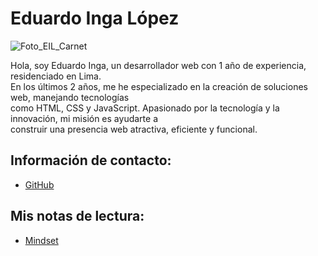 # Eduardo Inga López

![Foto_EIL_Carnet](https://github.com/user-attachments/assets/70f0d521-999f-41b5-b708-46f4988975a8)

Hola, soy Eduardo Inga, un desarrollador web con 1 año de experiencia, residenciado en Lima.<br>
En los últimos 2 años, me he especializado en la creación de soluciones web, manejando tecnologías<br>
como HTML, CSS y JavaScript. Apasionado por la tecnología y la innovación, mi misión es ayudarte a<br>
construir una presencia web atractiva, eficiente y funcional.

## Información de contacto:

- [GitHub](https://eduardo-inga-lopez.github.io/reading-notes-101n6/)


## Mis notas de lectura:

- [Mindset](./mindset.md)
